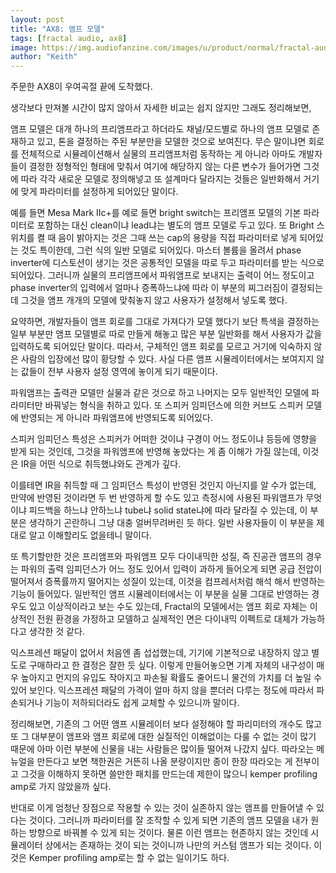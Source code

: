 ```yaml
---
layout: post
title: "AX8: 앰프 모델"
tags: [fractal audio, ax8]
image: https://img.audiofanzine.com/images/u/product/normal/fractal-audio-systems-ax8-244920.jpg
author: "Keith"
---
```


주문한 AX8이 우여곡절 끝에 도착했다. 

생각보다 만져볼 시간이 많지 않아서 자세한 비교는 쉽지 않지만 그래도 정리해보면,

앰프 모델은 대개 하나의 프리앰프라고 하더라도 채널/모드별로 하나의 앰프 모델로 존재하고 있고, 톤을 결정하는 주된 부분만을 모델한 것으로 보여진다. 무슨 말이냐면 회로를 전체적으로 시뮬레이션해서 실물의 프리앰프처럼 동작하는 게 아니라 아마도 개발자들이 결정한 정형적인 형태에 맞춰서 여기에 해당하지 않는 다른 변수가 들어가면 그것에 따라 각각 새로운 모델로 정의해넣고 또 설계마다 달라지는 것들은 일반화해서 거기에 맞게 파라미터를 설정하게 되어있단 말이다.

예를 들면 Mesa Mark IIc+를 예로 들면 bright switch는 프리앰프 모델의 기본 파라미터로 포함하는 대신 clean이냐 lead냐는 별도의 앰프 모델로 두고 있다. 또 Bright 스위치를 켤 때 음이 밝아지는 것은 그때 쓰는 cap의 용량을 직접 파라미터로 넣게 되어있는 것도 특이한데, 그런 식의 일반 모델로 되어있다. 마스터 볼륨을 올려서 phase inverter에 디스토션이 생기는 것은 공통적인 모델을 따로 두고 파라미터를 받는 식으로 되어있다. 그러니까 실물의 프리앰프에서 파워앰프로 보내지는 출력이 어느 정도이고 phase inverter의 입력에서 얼마나 증폭하느냐에 따라 이 부분의 찌그러짐이 결정되는데 그것을 앰프 개개의 모델에 맞춰놓지 않고 사용자가 설정해서 넣도록 했다. 

요약하면, 개발자들이 앰프 회로를 그대로 가져다가 모델 했다기 보단 특색을 결정하는 일부 부분만 앰프 모델별로 따로 만들게 해놓고 많은 부분 일반화를 해서 사용자가 값을 입력하도록 되어있단 말이다. 따라서, 구체적인 앰프 회로를 모르고 거기에 익숙하지 않은 사람의 입장에선 많이 황당할 수 있다. 사실 다른 앰프 시뮬레이터에서는 보여지지 않는 값들이 전부 사용자 설정 영역에 놓이게 되기 때문이다. 

파워앰프는 출력관 모델만 실물과 같은 것으로 하고 나머지는 모두 일반적인 모델에 파라미터만 바꿔넣는 형식을 취하고 있다. 또 스피커 임피던스에 의한 커브도 스피커 모델에 반영되는 게 아니라 파워앰프에 반영되도록 되어있다. 

스피커 임피던스 특성은 스피커가 어떠한 것이냐 구경이 어느 정도이냐 등등에 영향을 받게 되는 것인데, 그것을 파워앰프에 반영해 놓았다는 게 좀 이해가 가질 않는데, 이것은 IR을 어떤 식으로 취득했냐와도 관계가 깊다.

이를테면 IR을 취득할 때 그 임피던스 특성이 반영된 것인지 아닌지를 알 수가 없는데, 만약에 반영된 것이라면 두 번 반영하게 할 수도 있고 측정시에 사용된 파워앰프가 무엇이냐 피드백을 하느냐 안하느냐 tube냐 solid state냐에 따라 달라질 수 있는데, 이 부분은 생각하기 곤란하니 그냥 대충 얼버무려버린 듯 하다. 일반 사용자들이 이 부분을 제대로 알고 이해할리도 없을테니 말이다. 

또 특기할만한 것은 프리앰프와 파워앰프 모두 다이내믹한 성질, 즉 진공관 앰프의 경우는 파워의 출력 임피던스가 어느 정도 있어서 입력이 과하게 들어오게 되면 공급 전압이 떨어져서 증폭률까지 떨어지는 성질이 있는데, 이것을 컴프레서처럼 해석 해서 반영하는 기능이 들어있다. 일반적인 앰프 시뮬레이터에서는 이 부분을 실물 그대로 반영하는 경우도 있고 이상적이라고 보는 수도 있는데, Fractal의 모델에서는 앰프 회로 자체는 이상적인 전원 환경을 가정하고 모델하고 실제적인 면은 다이내믹 이펙트로 대체가 가능하다고 생각한 것 같다. 

익스프레션 패달이 없어서 처음엔 좀 섭섭했는데, 기기에 기본적으로 내장하지 않고 별도로 구매하라고 한 결정은 잘한 듯 싶다. 이렇게 만들어놓으면 기계 자체의 내구성이 매우 높아지고 먼지의 유입도 작아지고 파손될 확률도 줄어드니 물건의 가치를 더 높일 수 있어 보인다. 익스프레션 패달의 가격이 얼마 하지 않을 뿐더러 다루는 정도에 따라서 파손되거나 기능이 저하되더라도 쉽게 교체할 수 있으니까 말이다.

정리해보면, 기존의 그 어떤 앰프 시뮬레이터 보다 설정해야 할 파리미터의 개수도 많고 또 그 대부분이 앰프와 앰프 회로에 대한 실질적인 이해없이는 다룰 수 없는 것이 많기 때문에 아마 이런 부분에 신물을 내는 사람들은 많이들 떨어져 나갔지 싶다. 따라오는 메뉴얼을 만든다고 보면 책한권은 거뜬히 나올 분량이지만 종이 한장 따라오는 게 전부이고 그것을 이해하지 못하면 쓸만한 패치를 만드는데 제한이 많으니 kemper profiling amp로 가지 않았을까 싶다.

반대로 이게 엄청난 장점으로 작용할 수 있는 것이 실존하지 않는 앰프를 만들어낼 수 있다는 것이다. 그러니까 파라미터를 잘 조작할 수 있게 되면 기존의 앰프 모델을 내가 원하는 방향으로 바꿔볼 수 있게 되는 것이다. 물론 이런 앰프는 현존하지 않는 것인데 시뮬레이터 상에서는 존재하는 것이 되는 것이니까 나만의 커스텀 앰프가 되는 것이다. 이것은 Kemper profiling amp로는 할 수 없는 일이기도 하다. 
